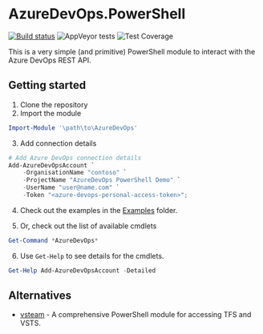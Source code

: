 # AzureDevOps.PowerShell

[![Build status](https://ci.appveyor.com/api/projects/status/30m115gw52ens456?svg=true)](https://ci.appveyor.com/project/seckin92/azuredevops-powershell)
![AppVeyor tests](https://img.shields.io/appveyor/tests/seckin92/azuredevops-powershell.svg)
![Test Coverage](https://img.shields.io/badge/coverage-6%25-red.svg?maxAge=60)


This is a very simple (and primitive) PowerShell module to interact with the Azure DevOps REST API.

## Getting started

1. Clone the repository
2. Import the module

```powershell
Import-Module '\path\to\AzureDevOps'
```

3. Add connection details

```powershell
# Add Azure DevOps connection details
Add-AzureDevOpsAccount `
    -OrganisationName "contoso" `
    -ProjectName "AzureDevOps PowerShell Demo" `
    -UserName "user@name.com" `
    -Token "<azure-devops-personal-access-token>";
```

4. Check out the examples in the [Examples](./Examples) folder.

5. Or, check out the list of available cmdlets

```powershell
Get-Command *AzureDevOps*
```

6. Use `Get-Help` to see details for the cmdlets.

```powershell
Get-Help Add-AzureDevOpsAccount -Detailed
```

## Alternatives

 * [vsteam](https://github.com/DarqueWarrior/vsteam) - A comprehensive PowerShell module for accessing TFS and VSTS.
